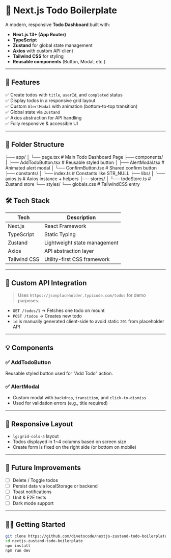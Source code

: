 # 📝 Next.js  Todo Boilerplate 

A modern, responsive **Todo Dashboard** built with:

- **Next.js 13+ (App Router)**
- **TypeScript**
- **Zustand** for global state management
- **Axios** with custom API client
- **Tailwind CSS** for styling
- **Reusable components** (Button, Modal, etc.)

---

## 🚀 Features

✅ Create todos with `title`, `userId`, and `completed` status  
✅ Display todos in a responsive grid layout  
✅ Custom `AlertModal` with animation (bottom-to-top transition)  
✅ Global state via `Zustand`  
✅ Axios abstraction for API handling  
✅ Fully responsive & accessible UI

---

## 📁 Folder Structure

├── app/
│ └── page.tsx # Main Todo Dashboard Page
├── components/
│ ├── AddTodoButton.tsx # Reusable styled button
│ ├── AlertModal.tsx # Animated alert modal
│ └── ConfirmButton.tsx # Shared confirm button
├── constants/
│ └── index.ts # Constants like STR_NULL
├── libs/
│ └── axios.ts # Axios instance + helpers
├── stores/
│ └── todoStore.ts # Zustand store
└── styles/
└── globals.css # TailwindCSS entry


## 🛠 Tech Stack

| Tech        | Description                             |
|-------------|-----------------------------------------|
| Next.js     | React Framework                         |
| TypeScript  | Static Typing                           |
| Zustand     | Lightweight state management            |
| Axios       | API abstraction layer                   |
| Tailwind CSS| Utility-first CSS framework             |

---

## 🔧 Custom API Integration

> Uses `https://jsonplaceholder.typicode.com/todos` for demo purposes.

- `GET /todos/1` → Fetches one todo on mount  
- `POST /todos` → Creates new todo  
- `id` is manually generated client-side to avoid static `201` from placeholder API

---

## 💡 Components

### ✅ AddTodoButton
Reusable styled button used for "Add Todo" action.

### ✅ AlertModal
- Custom modal with `backdrop`, `transition`, and `click-to-dismiss`
- Used for validation errors (e.g., title required)

---

## 📱 Responsive Layout

- `lg:grid-cols-4` layout
- Todos displayed in 1~4 columns based on screen size
- Create form is fixed on the right side (or bottom on mobile)

---

## 🧪 Future Improvements

- [ ] Delete / Toggle todos  
- [ ] Persist data via localStorage or backend  
- [ ] Toast notifications  
- [ ] Unit & E2E tests  
- [ ] Dark mode support  

---

## 🧑‍💻 Getting Started

```bash
git clone https://github.com/divetocode/nextjs-zustand-todo-boilerplate.git
cd nextjs-zustand-todo-boilerplate
npm install
npm run dev


